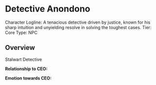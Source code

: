 # Detective Anondono

Character Logline: A tenacious detective driven by justice, known for his sharp intuition and unyielding resolve in solving the toughest cases.
Tier: Core
Type: NPC

## Overview

Stalwart Detective

**Relationship to CEO:**

**Emotion towards CEO:**